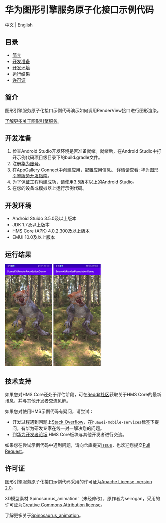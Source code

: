 # 华为图形引擎服务原子化接口示例代码
中文 | [English](https://github.com/HMS-Core/hms-scene-fine-grained-demo)
## 目录

* [简介](#简介)
* [开发准备](#开发准备)
* [开发环境](#开发环境)
* [运行结果](#运行结果)
* [许可证](#许可证)

## 简介

图形引擎服务原子化接口示例代码演示如何调用RenderView接口进行图形渲染。

[了解更多关于图形引擎服务](https://developer.huawei.com/consumer/cn/hms/huawei-scenekit)。

## 开发准备

   1. 检查Android Studio开发环境是否准备就绪。就绪后，在Android Studio中打开示例代码项目级目录下的build.gradle文件。
   2. 注册[华为账号](https://developer.huawei.com/consumer)。
   3. 在AppGallery Connect中创建应用，配置应用信息。
      详情请查看: [华为图形引擎服务开发指南](https://developer.huawei.com/consumer/cn/doc/development/graphics-Guides/dev-process-0000001064186384)。
   4. 为了保证工程构建成功，请使用3.5版本以上的Android Studio。
   5. 在您的设备或模拟器上运行示例代码。

## 开发环境

* Android Stuido 3.5.0及以上版本
* JDK 1.7及以上版本
* HMS Core (APK) 4.0.2.300及以上版本
* EMUI 10.0及以上版本

## 运行结果

<img src="SceneKitRenderFoundationDemo/screenshot_1.png" width = 30% height = 30%> <img src="SceneKitRenderFoundationDemo/screenshot_2.png" width = 30% height = 30%>

## 技术支持

如果您对HMS Core还处于评估阶段，可在[Reddit社区](https://www.reddit.com/r/HuaweiDevelopers/)获取关于HMS Core的最新讯息，并与其他开发者交流见解。

如果您对使用HMS示例代码有疑问，请尝试：

- 开发过程遇到问题上[Stack Overflow](https://stackoverflow.com/questions/tagged/huawei-mobile-services?tab=Votes)，在`huawei-mobile-services`标签下提问，有华为研发专家在线一对一解决您的问题。
- 到[华为开发者论坛](https://developer.huawei.com/consumer/cn/forum/blockdisplay?fid=18) HMS Core板块与其他开发者进行交流。

如果您在尝试示例代码中遇到问题，请向仓库提交[issue](https://github.com/HMS-Core/hms-scene-fine-grained-demo/issues)，也欢迎您提交[Pull Request](https://github.com/HMS-Core/hms-scene-fine-grained-demo/pulls)。

## 许可证

图形引擎服务原子化接口示例代码采用的许可证为[Apache License, version 2.0](http://www.apache.org/licenses/LICENSE-2.0)。

3D模型素材'Spinosaurus_animation'（未经修改），原作者为seirogan，采用的许可证为[Creative Commons Attribution license](https://creativecommons.org/licenses/by/4.0/legalcode)。

了解更多关于[Spinosaurus_animation](https://sketchfab.com/3d-models/spinosaurus-animation-c11709dbf9e3472f9533343f1f342564)。
